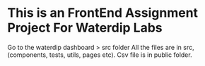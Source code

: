 <h1>This is an FrontEnd Assignment Project For Waterdip Labs</h1>
Go to the waterdip dashboard > src folder
All the files are in src,(components, tests, utils, pages etc).
Csv file is in public folder.
